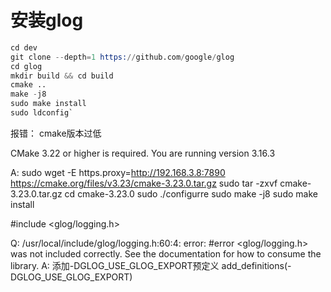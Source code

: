 # 安装glog

```s
cd dev
git clone --depth=1 https://github.com/google/glog
cd glog
mkdir build && cd build
cmake ..
make -j8
sudo make install
sudo ldconfig`
```

报错： cmake版本过低

CMake 3.22 or higher is required.  You are running version 3.16.3

A:
sudo wget -E https.proxy=http://192.168.3.8:7890 https://cmake.org/files/v3.23/cmake-3.23.0.tar.gz
sudo tar -zxvf cmake-3.23.0.tar.gz
cd cmake-3.23.0
sudo ./configurre
sudo make -j8
sudo make install

#include <glog/logging.h>

Q:
/usr/local/include/glog/logging.h:60:4: error: #error <glog/logging.h> was not included correctly. See the documentation for how to consume the library.
A: 添加-DGLOG_USE_GLOG_EXPORT预定义
add_definitions(-DGLOG_USE_GLOG_EXPORT)